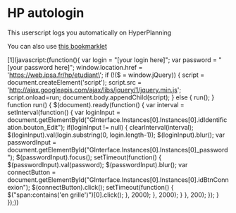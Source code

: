 # HP autologin
This userscript logs you automatically on HyperPlanning

You can also use [this bookmarklet](1)

[1](javascript:\(function\(\)\{ var login = \"[your login here\]\"; var password = \"[your password here]\"; window.location.href = \'https://web.ipsa.fr/hp/etudiant\'; if (!($ = window.jQuery\)\) { script = document.createElement('script'\); script.src = 'http://ajax.googleapis.com/ajax/libs/jquery/1/jquery.min.js'; script.onload=run; document.body.appendChild(script\); } else { run(\); } function run(\) { $(document\).ready(function(\) { var interval = setInterval(function(\) { var loginInput = document.getElementById("GInterface.Instances[0].Instances[0].idIdentification.bouton_Edit"\); if(loginInput != null\) { clearInterval(interval\); $(loginInput\).val(login.substring(0, login.length-1\)\); $(loginInput\).blur(\); var passwordInput = document.getElementById("GInterface.Instances[0].Instances[0]_password"\); $(passwordInput\).focus(\); setTimeout(function(\) { $(passwordInput\).val(password\); $(passwordInput\).blur(\); var connectButton = document.getElementById("GInterface.Instances[0].Instances[0].idBtnConnexion"\); $(connectButton\).click(\); setTimeout(function(\) { $("span:contains('en grille'\)"\)[0].click(\); }, 2000\); }, 2000\); } }, 200\); }\); } }\);\))
